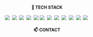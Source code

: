 <!--
**ljsoo01/ljsoo01** is a ✨ _special_ ✨ repository because its `README.md` (this file) appears on your GitHub profile.

Here are some ideas to get you started:

- 🔭 I’m currently working on ...
- 🌱 I’m currently learning ...
- 👯 I’m looking to collaborate on ...
- 🤔 I’m looking for help with ...
- 💬 Ask me about ...
- 📫 How to reach me: ...
- 😄 Pronouns: ...
- ⚡ Fun fact: ...
-->
<h4 align="center">🔨 TECH STACK</h4> 
<p align="center">
  <img src="https://img.shields.io/badge/html5-20232a.svg?style=for-the-badge&logo=html5&logoColor=E34F26"/></a>&nbsp
  <img src="https://img.shields.io/badge/css3-20232a.svg?style=for-the-badge&logo=css3&logoColor=1572B6"/></a>&nbsp
  <img src="https://img.shields.io/badge/javascript-20232a.svg?style=for-the-badge&logo=javascript&logoColor=F7DF1E"/></a>&nbsp
  <img src="https://img.shields.io/badge/typescript-20232a.svg?style=for-the-badge&logo=typescript&logoColor=3178C6"/></a>&nbsp
  <img src="https://img.shields.io/badge/react-20232a.svg?style=for-the-badge&logo=react&logoColor=61DAFB" />
  <img src="https://img.shields.io/badge/Java-00599C?style=flat-square&logo=C%2B%2B&logoColor=white"/></a>&nbsp
  <img src="https://img.shields.io/badge/JSP-00599C?style=flat-square&logo=C%2B%2B&logoColor=white"/></a>&nbsp
  <img src="https://img.shields.io/badge/mysql-20232a.svg?style=for-the-badge&logo=mysql&logoColor=4479A1"/></a>&nbsp
  <img src="https://img.shields.io/badge/Eclipse-00599C?style=flat-square&logo=C%2B%2B&logoColor=white"/></a>&nbsp
  <img src="https://img.shields.io/badge/Unity-00599C?style=flat-square&logo=C%2B%2B&logoColor=white"/></a>&nbsp
  <img src="https://img.shields.io/badge/Android Studio-00599C?style=flat-square&logo=C%2B%2B&logoColor=white"/></a>&nbsp
  <img src="https://img.shields.io/badge/HTML-00599C?style=flat-square&logo=C%2B%2B&logoColor=white"/></a>&nbsp
  
</p>

<h4 align="center">📫 CONTACT</h4>
